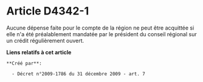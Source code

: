 # Article D4342-1

Aucune dépense faite pour le compte de la région ne peut être acquittée si elle n'a été préalablement mandatée par le
président du conseil régional sur un crédit régulièrement ouvert.

**Liens relatifs à cet article**

	**Créé par**:

	  - Décret n°2009-1786 du 31 décembre 2009 - art. 7
